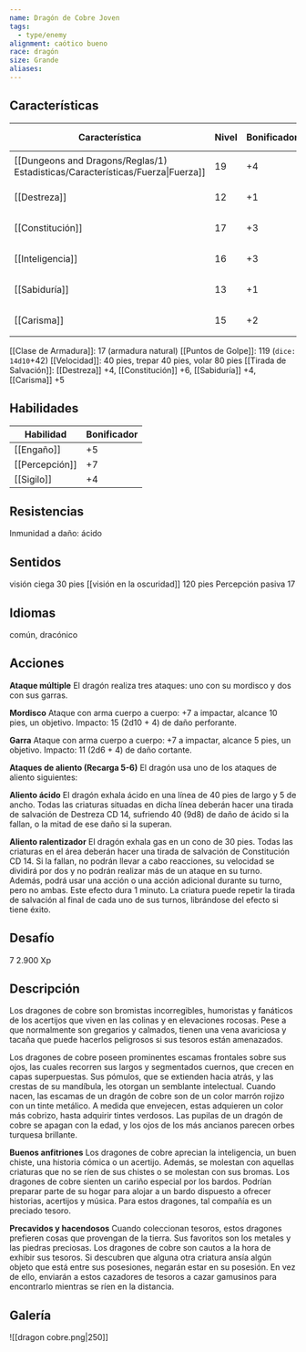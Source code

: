 ```yaml
---
name: Dragón de Cobre Joven
tags:
  - type/enemy
alignment: caótico bueno
race: dragón
size: Grande
aliases:
---
```


## Características

| Característica                                                                 | Nivel | Bonificador | Lanzar dado      |
| ------------------------------------------------------------------------------ | ----- | ----------- | ---------------- |
| [[Dungeons and Dragons/Reglas/1) Estadisticas/Características/Fuerza\|Fuerza]] | 19    | +4          | `dice: 1d20 + 0` |
| [[Destreza]]                                                                   | 12    | +1          | `dice: 1d20 + 0` |
| [[Constitución]]                                                               | 17    | +3          | `dice: 1d20 + 0` |
| [[Inteligencia]]                                                               | 16    | +3          | `dice: 1d20 + 0` |
| [[Sabiduría]]                                                                  | 13    | +1          | `dice: 1d20 + 0` |
| [[Carisma]]                                                                    | 15    | +2          | `dice: 1d20 + 0` |

[[Clase de Armadura]]: 17 (armadura natural)
[[Puntos de Golpe]]: 119 (`dice: 14d10`+42)
[[Velocidad]]: 40 pies, trepar 40 pies, volar 80 pies
[[Tirada de Salvación]]: [[Destreza]] +4, [[Constitución]] +6, [[Sabiduría]] +4, [[Carisma]] +5

## Habilidades

| Habilidad      | Bonificador |
| -------------- | ----------- |
| [[Engaño]]     | +5          |
| [[Percepción]] | +7          |
| [[Sigilo]]     | +4          |

## Resistencias

Inmunidad a daño: ácido

## Sentidos

visión ciega 30 pies
[[visión en la oscuridad]] 120 pies
Percepción pasiva 17

## Idiomas

común, dracónico

## Acciones

**Ataque múltiple**
El dragón realiza tres ataques: uno con su mordisco y dos con sus garras.

**Mordisco**
Ataque con arma cuerpo a cuerpo: +7 a impactar, alcance 10 pies, un objetivo. 
Impacto: 15 (2d10 + 4) de daño perforante.

**Garra**
Ataque con arma cuerpo a cuerpo: +7 a impactar, alcance 5 pies, un objetivo. 
Impacto: 11 (2d6 + 4) de daño cortante.


**Ataques de aliento (Recarga 5-6)**
El dragón usa uno de los ataques de aliento siguientes: 

**Aliento ácido**
El dragón exhala ácido en una línea de 40 pies de largo y 5 de ancho. Todas las criaturas situadas en dicha línea deberán hacer una tirada de salvación de Destreza CD 14, sufriendo 40 (9d8) de daño de ácido si la fallan, o la mitad de ese daño si la superan.

**Aliento ralentizador**
El dragón exhala gas en un cono de 30 pies. Todas las criaturas en el área deberán hacer una tirada de salvación de Constitución CD 14. Si la fallan, no podrán llevar a cabo reacciones, su velocidad se dividirá por dos y no podrán realizar más de un ataque en su turno. Además, podrá usar una acción o una acción adicional durante su turno, pero no ambas.
Este efecto dura 1 minuto. La criatura puede repetir la tirada de salvación al final de cada uno de sus turnos, librándose del efecto si tiene éxito.

## Desafío

7 2.900 Xp

## Descripción

Los dragones de cobre son bromistas incorregibles, humoristas y fanáticos de los acertijos que viven en las colinas y en elevaciones rocosas. Pese a que normalmente son gregarios y calmados, tienen una vena avariciosa y tacaña que puede hacerlos peligrosos si sus tesoros están amenazados.

Los dragones de cobre poseen prominentes escamas frontales sobre sus ojos, las cuales recorren sus largos y segmentados cuernos, que crecen en capas superpuestas. Sus pómulos, que se extienden hacia atrás, y las crestas de su mandíbula, les otorgan un semblante intelectual. Cuando nacen, las escamas de un dragón de cobre son de un color marrón rojizo con un tinte metálico. A medida que envejecen, estas adquieren un color más cobrizo, hasta adquirir tintes verdosos.
Las pupilas de un dragón de cobre se apagan con la edad, y los ojos de los más ancianos parecen orbes turquesa brillante.

**Buenos anfitriones**
Los dragones de cobre aprecian la inteligencia, un buen chiste, una historia cómica o un acertijo. Además, se molestan con aquellas criaturas que no se ríen de sus chistes o se molestan con sus bromas.
Los dragones de cobre sienten un cariño especial por los bardos. Podrían preparar parte de su hogar para alojar a un bardo dispuesto a ofrecer historias, acertijos y música. Para
estos dragones, tal compañía es un preciado tesoro.

**Precavidos y hacendosos**
Cuando coleccionan tesoros, estos dragones prefieren cosas que provengan de la tierra. Sus favoritos son los metales y las piedras preciosas.
Los dragones de cobre son cautos a la hora de exhibir sus tesoros. Si descubren que alguna otra criatura ansía algún objeto que está entre sus posesiones, negarán estar en su posesión. En vez de ello, enviarán a estos cazadores de tesoros a cazar gamusinos para encontrarlo mientras se ríen en la distancia.

## Galería

![[dragon cobre.png|250]]
